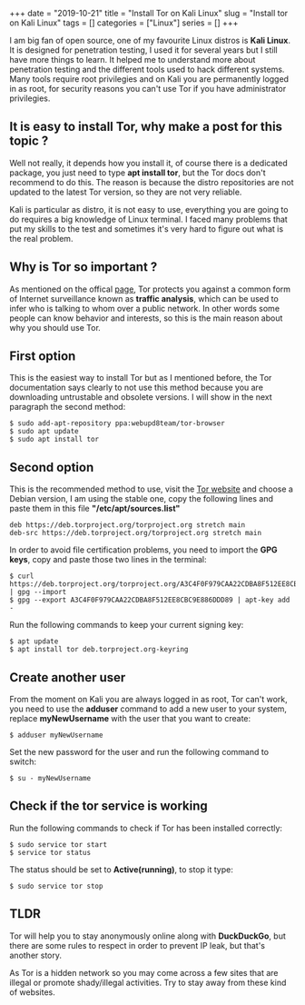 +++ 
date = "2019-10-21"
title = "Install Tor on Kali Linux"
slug = "Install tor on Kali Linux"
tags = []
categories = ["Linux"]
series = []
+++

I am big fan of open source, one of my favourite Linux distros is **Kali Linux**. It is designed for penetration testing, I used it for several years but I still have more things to learn. It helped me to understand more about penetration testing and the different tools used to hack different systems. Many tools require root privilegies and on Kali you are permanently logged in as root, for security reasons you can't use Tor if you have administrator privilegies.

## It is easy to install Tor, why make a post for this topic ?

Well not really, it depends how you install it, of course there is a dedicated package, you just need to type **apt install tor**, but the Tor docs don't recommend to do this. The reason is because the distro repositories are not updated to the latest Tor version, so they are not very reliable.

Kali is particular as distro, it is not easy to use, everything you are going to do requires a big knowledge of Linux terminal. I faced many problems that put my skills to the test and sometimes it's very hard to figure out what is the real problem.

## Why is Tor so important ?

As mentioned on the offical [page](https://www.torproject.org/about/overview.html.en), Tor protects you against a common form of Internet surveillance known as **traffic analysis**, which can be used to infer who is talking to whom over a public network. In other words some people can know behavior and interests, so this is the main reason about why you should use Tor.

## First option

This is the easiest way to install Tor but as I mentioned before, the Tor documentation says clearly to not use this method because you are downloading untrustable and obsolete versions. I will show in the next paragraph the second method:

```
$ sudo add-apt-repository ppa:webupd8team/tor-browser
$ sudo apt update
$ sudo apt install tor
```

## Second option

This is the recommended method to use, visit the [Tor website](https://www.torproject.org/docs/debian.html.en) and choose a Debian version, I am using the stable one, copy the following lines and paste them in this file **"/etc/apt/sources.list"**

```
deb https://deb.torproject.org/torproject.org stretch main
deb-src https://deb.torproject.org/torproject.org stretch main
```

In order to avoid file certification problems, you need to import the **GPG keys**, copy and paste those two lines in the terminal:

```
$ curl https://deb.torproject.org/torproject.org/A3C4F0F979CAA22CDBA8F512EE8CBC9E886DDD89.asc | gpg --import
$ gpg --export A3C4F0F979CAA22CDBA8F512EE8CBC9E886DDD89 | apt-key add -
```

Run the following commands to keep your current signing key:

```
$ apt update
$ apt install tor deb.torproject.org-keyring
```

## Create another user

From the moment on Kali you are always logged in as root, Tor can't work, you need to use the **adduser** command to add a new user to your system, replace **myNewUsername** with the user that you want to create:

```
$ adduser myNewUsername
```

Set the new password for the user and run the following command to switch:

```
$ su - myNewUsername
```

## Check if the tor service is working

Run the following commands to check if Tor has been installed correctly:

```
$ sudo service tor start
$ service tor status
```

The status should be set to **Active(running)**, to stop it type:

```
$ sudo service tor stop
```

## TLDR

Tor will help you to stay anonymously online along with **DuckDuckGo**, but there are some rules to respect in order to prevent IP leak, but that's another story. 

As Tor is a hidden network so you may come across a few sites that are illegal or promote shady/illegal activities. Try to stay away from these kind of websites.